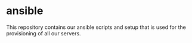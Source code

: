 # ansible

This repository contains our ansible scripts and setup that is used for the provisioning of all our servers.